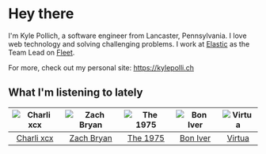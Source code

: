 # Hey there


I'm Kyle Pollich, a software engineer from Lancaster, Pennsylvania. I love web technology and solving challenging problems.
I work at [Elastic](https://www.elastic.co/) as the Team Lead on [Fleet](https://www.elastic.co/guide/en/fleet/current/fleet-overview.html).

For more, check out my personal site: https://kylepolli.ch

## What I'm listening to lately

<!-- begin artists -->
  |![Charli xcx](https://i.scdn.co/image/ab6761610000f178936885667ef44c306483c838)|![Zach Bryan](https://i.scdn.co/image/ab6761610000f1784fd54df35bfcfa0fc9fc2da7)|![The 1975](https://i.scdn.co/image/ab6761610000f17889348336354096fd4e36ca73)|![Bon Iver](https://i.scdn.co/image/ab6761610000f17867be065df01f37a3880216be)|![Virtua](https://i.scdn.co/image/ab6761610000f178ddb5f8476cbb82fa50e63a38)|
  |:---:|:---:|:---:|:---:|:---:|
  |[Charli xcx](https://open.spotify.com/artist/25uiPmTg16RbhZWAqwLBy5)|[Zach Bryan](https://open.spotify.com/artist/40ZNYROS4zLfyyBSs2PGe2)|[The 1975](https://open.spotify.com/artist/3mIj9lX2MWuHmhNCA7LSCW)|[Bon Iver](https://open.spotify.com/artist/4LEiUm1SRbFMgfqnQTwUbQ)|[Virtua](https://open.spotify.com/artist/4ZiZ0nrOQfILe9wua4Q86k)|
<!-- end artists -->
